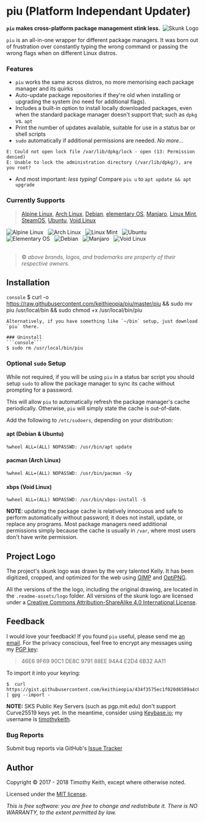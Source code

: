 # piu (Platform Independant Updater)

<img align="right" alt="Skunk Logo" src="https://raw.githubusercontent.com/keithieopia/piu/master/.readme-assets/logo/skunk-logo.png">

**`piu` makes cross-platform package management stink less.**

`piu` is an all-in-one wrapper for different package managers. It was 
born out of frustration over constantly typing the wrong command or 
passing the wrong flags when on different Linux distros.


### Features
* `piu` works the same across distros, no more memorising each package 
  manager and its quirks
* Auto-update package repositories if they're old when installing or 
  upgrading the system (no need for additional flags).
* Includes a built-in option to install locally downloaded packages, 
  even when the standard package manager doesn't support that; such as 
  `dpkg` vs. `apt`
* Print the number of updates available, suitable for use in a status 
  bar or shell scripts
* `sudo` automatically if additional permissions are needed. *No more...* 
```
E: Could not open lock file /var/lib/dpkg/lock - open (13: Permission denied)
E: Unable to lock the administration directory (/var/lib/dpkg/), are you root?
```
* And most important: *less typing!* Compare `piu u` to `apt update && apt upgrade`


### Currently Supports

> [Alpine Linux](https://alpinelinux.org/), 
> [Arch Linux](https://www.archlinux.org/), 
> [Debian](https://www.debian.org/), 
> [elementary OS](https://elementary.io/), 
> [Manjaro](https://manjaro.org/), 
> [Linux Mint](https://www.linuxmint.com/), 
> [SteamOS](http://store.steampowered.com/steamos/), 
> [Ubuntu](https://www.ubuntu.com/), 
> [Void Linux](http://www.voidlinux.eu/)

![Alpine Linux](https://raw.githubusercontent.com/keithieopia/piu/master/.readme-assets/brands/alpine.png "Alpine Linux") &nbsp;
![Arch Linux](https://raw.githubusercontent.com/keithieopia/piu/master/.readme-assets/brands/arch.png "Arch Linux") &nbsp;
![Linux Mint](https://raw.githubusercontent.com/keithieopia/piu/master/.readme-assets/brands/mint.png "Linux Mint") &nbsp;
![Ubuntu](https://raw.githubusercontent.com/keithieopia/piu/master/.readme-assets/brands/ubuntu.png "Ubuntu")
&nbsp;  
![Elementary OS](https://raw.githubusercontent.com/keithieopia/piu/master/.readme-assets/brands/elementary.png "Elementary OS") &nbsp;
![Debian](https://raw.githubusercontent.com/keithieopia/piu/master/.readme-assets/brands/debian.png "Debian") &nbsp;
![Manjaro](https://raw.githubusercontent.com/keithieopia/piu/master/.readme-assets/brands/manjaro.png "Manjaro") &nbsp;
![Void Linux](https://raw.githubusercontent.com/keithieopia/piu/master/.readme-assets/brands/void.png "Void Linux")  
&nbsp;  
> :copyright: *above brands, logos, and trademarks are property of 
their respective owners.*

## Installation

```console```
$ curl -o https://raw.githubusercontent.com/keithieopia/piu/master/piu && sudo mv piu /usr/local/bin && sudo chmod +x /usr/local/bin/piu
```
Alternatively, if you have something like `~/bin` setup, just download
`piu` there. 

### Uninstall
```console```
$ sudo rm /usr/local/bin/piu
```


### Optional `sudo` Setup
While not required, if you will be using `piu` in a status bar script 
you should setup `sudo` to allow the package manager to sync its cache 
without prompting for a password. 

This will allow `piu` to automatically refresh the package manager's 
cache periodically. Otherwise, `piu` will simply state the cache is 
out-of-date.

Add the following to `/etc/sudoers`, depending on your distribution:

#### apt (Debian & Ubuntu)
```console
%wheel ALL=(ALL) NOPASSWD: /usr/bin/apt update
```

#### pacman (Arch Linux)
```console
%wheel ALL=(ALL) NOPASSWD: /usr/bin/pacman -Sy
```

#### xbps (Void Linux)
```console
%wheel ALL=(ALL) NOPASSWD: /usr/bin/xbps-install -S
```

**NOTE**: updating the package cache is relatively innocuous and safe to 
perform automatically without password; it does not install, update, or 
replace any programs. Most package managers need additional permissions 
simply because the cache is usually in `/var`, where most users don't 
have write permission.


## Project Logo
The project's skunk logo was drawn by the very talented Kelly. It has 
been digitized, cropped, and optimized for the web using 
[GIMP](https://www.gimp.org/) and [OptiPNG](http://optipng.sourceforge.net/). 

All the versions of the the logo, including the original drawing, are 
located in the `.readme-assets/logo` folder. All versions of the skunk logo 
are licensed under a [Creative Commons Attribution-ShareAlike 4.0 International License](https://creativecommons.org/licenses/by-sa/4.0/).


## Feedback
I would love your feedback! If you found `piu` useful, please send me 
[an email](mailto:timothykeith@gmail.com). For the privacy conscious, 
feel free to encrypt any messages using my 
[PGP key](https://gist.githubusercontent.com/keithieopia/434f3575ec1f020d6589a4c01dc0847e/raw/2e0749f2966ff501ee28797a926229c081f7e652/timothykeith.pub.asc):

> 46E6 9F69 90C1 DE8C 9791 88EE 94A4 E2D4 6B32 AA11

To import it into your keyring:
```console
$  curl https://gist.githubusercontent.com/keithieopia/434f3575ec1f020d6589a4c01dc0847e/raw/2e0749f2966ff501ee28797a926229c081f7e652/timothykeith.pub.asc | gpg --import -
```

**NOTE:** SKS Public Key Servers (such as pgp.mit.edu) don't support 
Curve25519 keys yet. In the meantime, consider using 
[Keybase.io](https://keybase.io/); my username is [timothykeith](https://keybase.io/timothykeith).

### Bug Reports
Submit bug reports via GitHub's [Issue Tracker](https://github.com/keithieopia/piu/issues)


## Author
Copyright &copy; 2017 - 2018 Timothy Keith, except where otherwise noted.

Licensed under the [MIT license](https://github.com/keithieopia/piuw/blob/master/LICENSE).

*This is free software: you are free to change and redistribute it. 
There is NO WARRANTY, to the extent permitted by law.*
